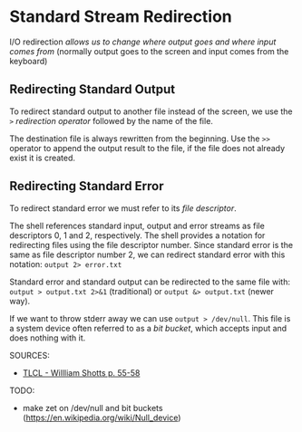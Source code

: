 # Standard Stream Redirection

I/O redirection *allows us to change where output goes and where input comes from* (normally output goes to the screen and input comes from the keyboard)

## Redirecting Standard Output
To redirect standard output to another file instead of the screen, we use the `>` *redirection operator* followed by the name of the file. 

The destination file is always rewritten from the beginning. Use the `>>` operator to append the output result to the file, if the file does not already exist it is created.

## Redirecting Standard Error
To redirect standard error we must refer to its *file descriptor*.

The shell references standard input, output and error streams as file descriptors 0, 1 and 2, respectively. The shell provides a notation for redirecting files using the file descriptor number. Since standard error is the same as file descriptor number 2, we can redirect standard error with this notation: `output 2> error.txt`

Standard error and standard output can be redirected to the same file with: `output > output.txt 2>&1` (traditional) or `output &> output.txt` (newer way).

If we want to throw stderr away we can use `output > /dev/null`. This file is a system device often referred to as a *bit bucket*, which accepts input and does nothing with it.

SOURCES:
* [TLCL - Willliam Shotts p. 55-58](https://linuxcommand.org/tlcl.php)

TODO:
* make zet on /dev/null and bit buckets (https://en.wikipedia.org/wiki/Null_device)